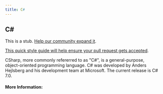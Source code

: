 ```yaml
---
title: C#
---
```

## C#

This is a stub. <a href='https://github.com/freecodecamp/guides/tree/master/src/pages/c-sharp/index.md' target='_blank' rel='nofollow'>Help our community expand it</a>.

<a href='https://github.com/freecodecamp/guides/blob/master/README.md' target='_blank' rel='nofollow'>This quick style guide will help ensure your pull request gets accepted</a>.

<!-- The article goes here, in GitHub-flavored Markdown. Feel free to add YouTube videos, images, and CodePen/JSBin embeds  -->
CSharp, more commonly refererred to as "C#", is a general-purpose, object-oriented programming language. C# was developed by Anders Hejlsberg and his development team at Microsoft. The current release is C# 7.0.

#### More Information:
<!-- Please add any articles you think might be helpful to read before writing the article -->
